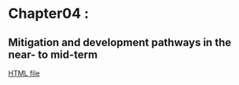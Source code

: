 # Chapter04 : 

## Mitigation and development pathways in the near- to mid-term

[HTML file](https://htmlpreview.github.io/?https://github.com/petermr/semanticClimate/blob/main/ipcc/ar6/wg3/Chapter04/fulltext.html)


